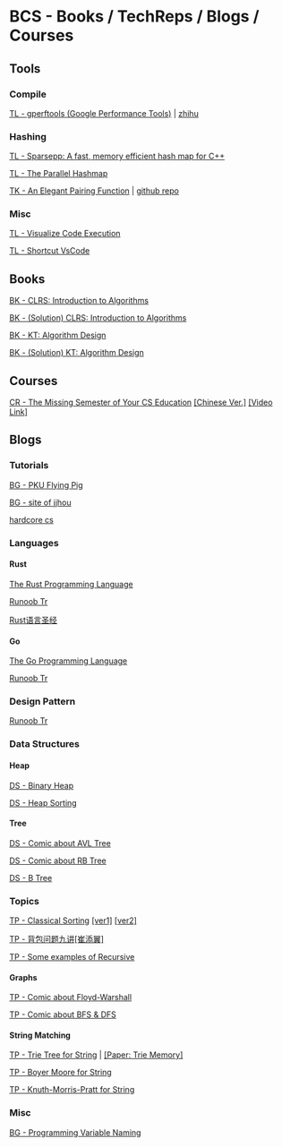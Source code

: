 # BCS - Books / TechReps / Blogs / Courses

## Tools

### Compile

[TL - gperftools (Google Performance Tools)](https://github.com/gperftools/gperftools) | [zhihu](https://zhuanlan.zhihu.com/p/129380947)

### Hashing

[TL - Sparsepp: A fast, memory efficient hash map for C++](https://github.com/greg7mdp/sparsepp)

[TL - The Parallel Hashmap](https://github.com/greg7mdp/parallel-hashmap)

[TK - An Elegant Pairing Function](http://szudzik.com/ElegantPairing.pdf) | [github repo](https://github.com/ccapo/elegant-pair)

### Misc

[TL - Visualize Code Execution](https://pythontutor.com/)

[TL - Shortcut VsCode](https://code.visualstudio.com/docs/getstarted/keybindings#_keyboard-shortcuts-reference)



## Books

[BK - CLRS: Introduction to Algorithms](https://github.com/EdwardTex/References-for-Graph-Problem/blob/main/bcs/bcs_bktr/bcs_bk_IntroAlgo.pdf)

[BK - (Solution) CLRS: Introduction to Algorithms](https://sites.math.rutgers.edu/~ajl213/CLRS/CLRS.html)

[BK - KT: Algorithm Design](https://github.com/EdwardTex/References-for-Graph-Problem/blob/main/bcs/bcs_bktr/bcs_bk_algoDesign.pdf)

[BK - (Solution) KT: Algorithm Design](https://github.com/EdwardTex/References-for-Graph-Problem/blob/main/bcs/bcs_bktr/bcs_bk_algoDesignSol.pdf)


## Courses

[CR - The Missing Semester of Your CS Education]() [[Chinese Ver.]](https://missing-semester-cn.github.io/) [[Video Link]](https://www.youtube.com/playlist?list=PLyzOVJj3bHQuloKGG59rS43e29ro7I57J)



## Blogs

### Tutorials

[BG - PKU Flying Pig](https://github.com/PKUFlyingPig/pku-cs-self-learning)

[BG - site of jjhou](http://boolan.com/jjhou/)

[hardcore cs](https://github.com/spring2go/cs_study_plan)

### Languages

#### Rust

[The Rust Programming Language](https://doc.rust-lang.org/book/title-page.html)

[Runoob Tr](https://www.runoob.com/rust/rust-tutorial.html)

[Rust语言圣经](https://github.com/sunface/rust-course)

#### Go

[The Go Programming Language](https://beyondkmp.com/books/golang/The.Go.Programming.Language.pdf)

[Runoob Tr](https://www.runoob.com/go/go-tutorial.html)

### Design Pattern

[Runoob Tr](https://www.runoob.com/design-pattern/design-pattern-tutorial.html)



### Data Structures

#### Heap

[DS - Binary Heap](https://mp.weixin.qq.com/s/TKRtF2dAtH7VuNs-FC4awA)

[DS - Heap Sorting](https://mp.weixin.qq.com/s/B0ImTjuQJiR7ahRzBpslcg)

#### Tree

[DS - Comic about AVL Tree](https://mp.weixin.qq.com/s/dYP5-fM22BgM3viWg4V44A)

[DS - Comic about RB Tree](https://mp.weixin.qq.com/s/p_fEMMNjlnPbbwY9dDQMAQ)

[DS - B Tree](https://mp.weixin.qq.com/s?__biz=Mzg2NzA4MTkxNQ==&mid=2247486101&idx=1&sn=980f6dfb7643a9ff4f5a661d4a496046&chksm=ce404141f937c85750232523583435e97f3965a3761fa327e5d79e2b720dfced1a1dfc731d3b&token=1321503479&lang=zh_CN#rd)

### Topics

[TP - Classical Sorting]() [[ver1]](https://mp.weixin.qq.com/s/IAZnN00i65Ad3BicZy5kzQ) [[ver2]](https://www.cxyxiaowu.com/725.html)

[TP - 背包问题九讲[崔添翼]](https://github.com/tianyicui/pack/blob/master/V2.pdf)

[TP - Some examples of Recursive](https://mp.weixin.qq.com/s/mJ_jZZoak7uhItNgnfmZvQ)

#### Graphs

[TP - Comic about Floyd-Warshall](https://mp.weixin.qq.com/s/qnPSzv_xWSZN0VpdUgwvMg)

[TP - Comic about BFS & DFS](https://mp.weixin.qq.com/s/WA5hQXkcACIarcdVnRnuiw)

#### String Matching

[TP - Trie Tree for String](https://mp.weixin.qq.com/s/ZYtU4v9y2KMLT0d2X_MIZQ) | [[Paper: Trie Memory]](https://dl.acm.org/doi/pdf/10.1145/367390.367400)

[TP - Boyer Moore for String](https://mp.weixin.qq.com/s/ZYtU4v9y2KMLT0d2X_MIZQ)

[TP - Knuth-Morris-Pratt for String](https://mp.weixin.qq.com/s?__biz=Mzg2NzA4MTkxNQ==&mid=2247485226&idx=1&sn=11318aed06e7b24120256cb3d6c4456d&scene=21#wechat_redirect)



### Misc

[BG - Programming Variable Naming](http://hzwer.com/9160.html)

